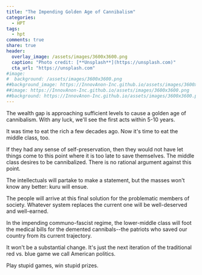 ```yaml
---
title: "The Impending Golden Age of Cannibalism"
categories:
  - HPT
tags:
  - hpt
comments: true
share: true
header:
  overlay_image: /assets/images/3600x3600.png
  caption: "Photo credit: [**Unsplash**](https://unsplash.com)"
  cta_url: "https://unsplash.com"
#image:
#  background: /assets/images/3600x3600.png
##background_image: https://InnovAnon-Inc.github.io/assets/images/3600x3600.png
##image: https://InnovAnon-Inc.github.io/assets/images/3600x3600.png
##background: https://InnovAnon-Inc.github.io/assets/images/3600x3600.png
---
```


The wealth gap is approaching sufficient levels to cause a golden age of cannibalism.
With any luck, we'll see the first acts within 5-10 years.

It was time to eat the rich a few decades ago.
Now it's time to eat the middle class, too.

If they had any sense of self-preservation,
then they would not have let things come to this point
where it is too late to save themselves.
The middle class desires to be cannibalized.
There is no rational argument against this point.

The intellectuals will partake to make a statement,
but the masses won't know any better:
kuru will ensue.

The people will arrive at this final solution for the problematic members of society.
Whatever system replaces the current one will be well-deserved and well-earned.

In the impending communo-fascist regime, the lower-middle class will foot the medical bills for the demented cannibals--the patriots who saved our country from its current trajectory.

It won't be a substantial change.
It's just the next iteration of the traditional red vs. blue game
we call American politics.

Play stupid games, win stupid prizes.

